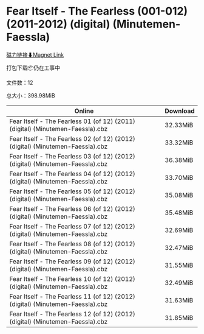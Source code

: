 # Fear Itself - The Fearless (001-012) (2011-2012) (digital) (Minutemen-Faessla)

[磁力链接⬇Magnet Link](magnet:?xt=urn:btih:4735c3586428a4b3016501003449125c3205d648&dn=Fear%20Itself%20-%20The%20Fearless%20%28001-012%29%20%282011-2012%29%20%28digital%29%20%28Minutemen-Faessla%29)

打包下载📦仍在工事中

文件数：12

总大小：398.98MiB

Online | Download
--- | ---
Fear Itself - The Fearless 01 (of 12) (2011) (digital) (Minutemen-Faessla).cbz | 32.33MiB
Fear Itself - The Fearless 02 (of 12) (2012) (digital) (Minutemen-Faessla).cbz | 33.32MiB
Fear Itself - The Fearless 03 (of 12) (2012) (digital) (Minutemen-Faessla).cbz | 36.38MiB
Fear Itself - The Fearless 04 (of 12) (2012) (digital) (Minutemen-Faessla).cbz | 33.70MiB
Fear Itself - The Fearless 05 (of 12) (2012) (digital) (Minutemen-Faessla).cbz | 35.08MiB
Fear Itself - The Fearless 06 (of 12) (2012) (digital) (Minutemen-Faessla).cbz | 35.48MiB
Fear Itself - The Fearless 07 (of 12) (2012) (digital) (Minutemen-Faessla).cbz | 32.69MiB
Fear Itself - The Fearless 08 (of 12) (2012) (digital) (Minutemen-Faessla).cbz | 32.47MiB
Fear Itself - The Fearless 09 (of 12) (2012) (digital) (Minutemen-Faessla).cbz | 31.55MiB
Fear Itself - The Fearless 10 (of 12) (2012) (digital) (Minutemen-Faessla).cbz | 32.49MiB
Fear Itself - The Fearless 11 (of 12) (2012) (digital) (Minutemen-Faessla).cbz | 31.63MiB
Fear Itself - The Fearless 12 (of 12) (2012) (digital) (Minutemen-Faessla).cbz | 31.85MiB
